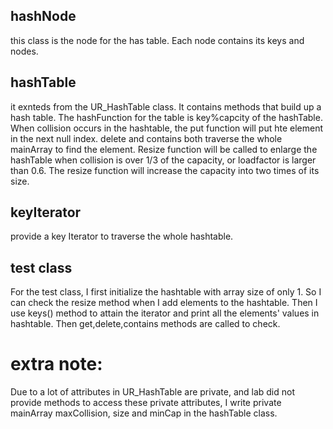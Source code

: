 

## hashNode
this class is the node for the has table. Each node contains its keys and nodes.

## hashTable
it exnteds from the UR_HashTable class. It contains methods that build up a hash table.
The hashFunction for the table is key%capcity of the hashTable. When collision occurs in the hashtable, the put function will put hte element in the next null index. 
delete and contains both traverse the whole mainArray to find the element. 
Resize function will be called to enlarge the hashTable when collision is over 1/3 of the capacity, or loadfactor is larger than 0.6.
The resize function will increase the capacity into two times of its size.

## keyIterator
provide a key Iterator to traverse the whole hashtable. 
## test class
For the test class, I first initialize the hashtable with array size of only 1. So I can check the resize method when I add elements to the hashtable.
Then I use keys() method to attain the iterator and print all the elements' values in hashtable. Then get,delete,contains methods are called to check. 

# extra note:
Due to a lot of attributes in UR_HashTable are private, and lab did not provide methods to access these private attributes, I write private mainArray maxCollision, size and minCap in the hashTable class. 